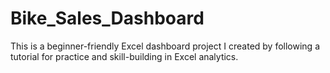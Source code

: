 # Bike_Sales_Dashboard
This is a beginner-friendly Excel dashboard project I created by following a tutorial for practice and skill-building in Excel analytics.
